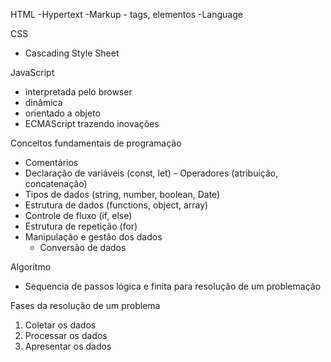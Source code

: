 HTML
-Hypertext
-Markup
    - tags, elementos
-Language

CSS 
- Cascading Style Sheet

JavaScript
- interpretada pelo browser
- dinâmica
- orientado a objeto
- ECMAScript trazendo inovações

Conceitos fundamentais de programação

- Comentários
- Declaração de variáveis (const, let) - Operadores (atribuição, concatenação)
- Tipos de dados (string, number, boolean, Date)
- Estrutura de dados (functions, object, array)
- Controle de fluxo (if, else)
- Estrutura de repetição (for)
- Manipulação e gestão dos dados
    - Conversão de dados

Algoritmo
- Sequencia de passos lógica e finita para resolução de um problemação

Fases da resolução de um problema
01. Coletar os dados
02. Processar os dados
03. Apresentar os dados
